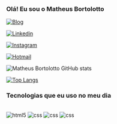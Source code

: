 ### Olá! Eu sou o Matheus Bortolotto
<div>

[![Blog](https://img.shields.io/badge/website-000000?style=for-the-badge&logo=About.me&logoColor=white)]()

[![Linkedin](https://img.shields.io/badge/LinkedIn-0077B5?style=for-the-badge&logo=linkedin&logoColor=white)](https://www.linkedin.com/in/matheus-bortolotto-ba4b84298/)

[![Instagram](https://img.shields.io/badge/Instagram-E4405F?style=for-the-badge&logo=instagram&logoColor=white)](https://www.Instagram.com/matheus_bortol)

[![Hotmail](https://img.shields.io/badge/Microsoft_Outlook-0078D4?style=for-the-badge&logo=microsoft-outlook&logoColor=white)](matheusbortolol@hotmail.com)


![Matheus Bortolotto GitHub stats](https://github-readme-stats.vercel.app/api?username=Matheus-Bortolotto&show_icons=true&theme=tokyonight)

[![Top Langs](https://github-readme-stats.vercel.app/api/top-langs/?username=Matheus-Bortolotto)](https://github.com/anuraghazra/github-readme-stats)
</div>

### Tecnologias que eu uso no meu dia 

<div style="display: inline_block"><br/>
  <img aling="center" alt="html5" src="https://img.shields.io/badge/HTML5-E34F26?style=for-the-badge&logo=html5&logoColor=white" />
  <img aling="center" alt="css" src="https://img.shields.io/badge/CSS3-1572B6?style=for-the-badge&logo=css3&logoColor=white" />
  <img aling="center" alt="css" src="https://img.shields.io/badge/JavaScript-323330?style=for-the-badge&logo=javascript&logoColor=F7DF1E" />
  <img aling="center" alt="css" src="https://img.shields.io/badge/Python-14354C?style=for-the-badge&logo=python&logoColor=white" />
  
</div>
